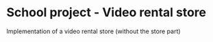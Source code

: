 # School project - Video rental store

Implementation of a video rental store (without the store part)

